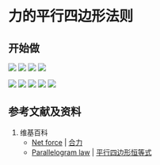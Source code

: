 # 力的平行四边形法则

## 开始做

![](/images/线性代数/向量/力的平行四边形法则/1a1.jpg)
![](/images/线性代数/向量/力的平行四边形法则/1a2.jpg)
![](/images/线性代数/向量/力的平行四边形法则/1a3.jpg)
![](/images/线性代数/向量/力的平行四边形法则/1a4.jpg)

![](/images/线性代数/向量/力的平行四边形法则/2a1.jpg)
![](/images/线性代数/向量/力的平行四边形法则/2a2.jpg)
![](/images/线性代数/向量/力的平行四边形法则/2a3.jpg)
![](/images/线性代数/向量/力的平行四边形法则/2a4.jpg)
![](/images/线性代数/向量/力的平行四边形法则/2a5.jpg)

## 参考文献及资料

1. 维基百科
	- [Net force](https://en.wikipedia.org/wiki/Net_force) | [合力](https://zh.wikipedia.org/wiki/淨力#平行四边形法则) 
	- [Parallelogram law](https://en.wikipedia.org/wiki/Parallelogram_law) | [平行四边形恒等式](https://zh.wikipedia.org/wiki/平行四邊形恆等式) 

